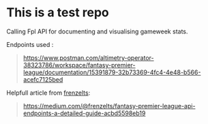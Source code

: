 
# This is a test repo

Calling Fpl API for documenting and visualising gameweek stats.

Endpoints used : 
> https://www.postman.com/altimetry-operator-38323786/workspace/fantasy-premier-league/documentation/15391879-32b73369-4fc4-4e48-b566-acefc7125bed

 Helpfull article from [frenzelts](https://github.com/frenzelts):   
 > https://medium.com/@frenzelts/fantasy-premier-league-api-endpoints-a-detailed-guide-acbd5598eb19  

               
